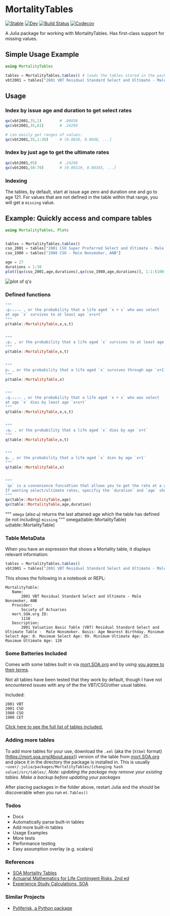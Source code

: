 # MortalityTables

[![Stable](https://img.shields.io/badge/docs-stable-blue.svg)](https://alecloudenback.github.io/MortalityTables.jl/stable)
[![Dev](https://img.shields.io/badge/docs-dev-blue.svg)](https://alecloudenback.github.io/MortalityTables.jl/dev)
[![Build Status](https://travis-ci.com/alecloudenback/MortalityTables.jl.svg?branch=master)](https://travis-ci.com/alecloudenback/MortalityTables.jl)
[![Codecov](https://codecov.io/gh/alecloudenback/MortalityTables.jl/branch/master/graph/badge.svg)](https://codecov.io/gh/alecloudenback/MortalityTables.jl)

A Julia package for working with MortalityTables. Has first-class support for missing values.

## Simple Usage Example

```julia
using MortalityTables

tables = MortalityTables.tables() # loads the tables stored in the package folder
vbt2001 = tables["2001 VBT Residual Standard Select and Ultimate - Male Nonsmoker, ANB"]
```

## Usage

### Index by issue age and duration to get select rates

```julia
qx(vbt2001,35,1)        # .00036
qx(vbt2001,35,61)       # .24298

# can easily get ranges of values:
qx(vbt2001,35,1:30)     # [0.0036, 0.0048, ...]
```

### Index by just age to get the ultimate rates
```julia
qx(vbt2001,95)          # .24298
qx(vbt2001,50:70)       # [0.00319, 0.00345, ...]
```

### Indexing
The tables, by default, start at issue age zero and duration one and go to age
121. For values that are not defined in the table within that range, you will get
a `missing` value.

## Example: Quickly access and compare tables
```julia
using MortalityTables, Plots


tables = MortalityTables.tables()
cso_2001 = tables["2001 CSO Super Preferred Select and Ultimate - Male Nonsmoker, ANB"]
cso_1980 = tables["1980 CSO - Male Nonsmoker, ANB"]

age = 27
durations = 1:30
plot([qx(cso_2001,age,durations),qx(cso_1980,age,durations)], 1:1:(100-age),label = ["2001 CSO M SuperPref NS" "1980 CSO M NS"], plot_title = ["Comparison of 1980 and 2001 CSO"])
```
![plot of q's](https://i.imgur.com/gKqsSro.png)


### Defined functions
```julia
"""
ₜp₍ₓ₎₊ₛ , or the probability that a life aged `x + s` who was select
at age `x` survives to at least age `x+s+t`
"""
p(table::MortalityTable,x,s,t)


"""
ₜpₓ , or the probability that a life aged `x` survives to at least age `t`
"""
p(table::MortalityTable,x,t)


"""
pₓ , or the probability that a life aged `x` survives through age `x+1`
"""
p(table::MortalityTable,x)


"""
ₜq₍ₓ₎₊ₛ , or the probability that a life aged `x + s` who was select
at age `x` dies by least age `x+s+t`
"""
q(table::MortalityTable,x,s,t)


"""
ₜqₓ , or the probability that a life aged `x` dies by age `x+t`
"""
q(table::MortalityTable,x,t)


"""
qₓ , or the probability that a life aged `x` dies by age `x+1`
"""
q(table::MortalityTable,x)


"""
`qx` is a convenience funcsdtion that allows you to get the rate at a given `age`.
If wanting select/ultimate rates, specifiy the `duration` and `age` should be the issue age.
"""
qx(table::MortalityTable,age)
qx(table::MortalityTable,age,duration)
```

"""
`omega` (also `ω`) returns the last attained age which the table has defined (ie not including)
`missing`
"""
omega(table::MortalityTable)
ω(table::MortalityTable)


### Table MetaData

When you have an expression that shows a Mortality table, it displays relevant information:

```julia
tables = MortalityTables.tables()
vbt2001 = tables["2001 VBT Residual Standard Select and Ultimate - Male Nonsmoker, ANB"]
```

This shows the following in a notebook or REPL:

```
MortalityTable:
   Name:
       2001 VBT Residual Standard Select and Ultimate - Male Nonsmoker, ANB
   Provider:
       Society of Actuaries
   mort.SOA.org ID:
       1118
   Description:
       2001 Valuation Basic Table (VBT) Residual Standard Select and Ultimate Table -  Male Nonsmoker. Basis: Age Nearest Birthday. Minimum Select Age: 0. Maximum Select Age: 99. Minimum Ultimate Age: 25. Maximum Ultimate Age: 120
```



### Some Batteries Included

Comes with some tables built in via [mort.SOA.org](https://mort.soa.org) and by using [you agree to their terms](https://mort.soa.org/TermsOfUse.aspx).

Not all tables have been tested that they work by default, though I have not encountered issues with any of the the VBT/CSO/other usual tables.

Included:
```
2001 VBT
2001 CSO
1980 CSO
1980 CET
```

[Click here to see the full list of tables included.](BundledTables.md)



### Adding more tables

To add more tables for your use, download the `.xml` (aka the (`Xtbml` format)[https://mort.soa.org/About.aspx]) version of the table from [mort.SOA.org](https://mort.soa.org) and place it in the directory the package is installed in. This is usually `~user/.julia/packages/MortalityTables/[changing hash value]/src/tables/`. *Note: updating the package may remove your existing tables. Make a backup before updating your packages*

After placing packages in the folder above, restart Julia and the should be discoverable when you run `mt.Tables()`

### Todos

- Docs
- Automatically parse built-in tables
- Add more built-in tables
- Usage Examples
- More tests
- Performance testing
- Easy assumption overlay (e.g. scalars)


### References
- [SOA Mortality Tables](https://mort.soa.org/)
- [Actuarial Mathematics for Life Contingent Risks, 2nd ed](https://www.cambridge.org/vi/academic/subjects/statistics-probability/statistics-econometrics-finance-and-insurance/actuarial-mathematics-life-contingent-risks-2nd-edition?format=HB)
- [Experience Study Calculations, SOA](https://www.soa.org/globalassets/assets/Files/Research/2016-10-experience-study-calculations.pdf)

### Similar Projects
 - [Pyliferisk, a Python package](https://github.com/franciscogarate/pyliferisk)
